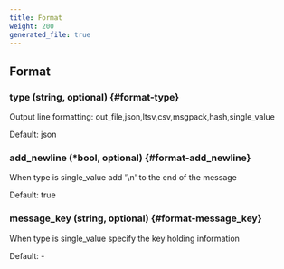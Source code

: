 ```yaml
---
title: Format
weight: 200
generated_file: true
---
```


## Format

### type (string, optional) {#format-type}

Output line formatting: out_file,json,ltsv,csv,msgpack,hash,single_value <br>

Default:  json

### add_newline (*bool, optional) {#format-add_newline}

When type is single_value add '\n' to the end of the message <br>

Default:  true

### message_key (string, optional) {#format-message_key}

When type is single_value specify the key holding information<br>

Default: -


